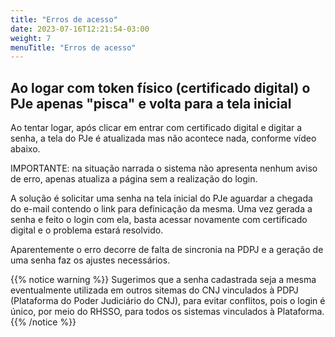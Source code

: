 ```yaml
---
title: "Erros de acesso"
date: 2023-07-16T12:21:54-03:00
weight: 7
menuTitle: "Erros de acesso"
---
```

## Ao logar com token físico (certificado digital) o PJe apenas "pisca" e volta para a tela inicial

Ao tentar logar, após clicar em entrar com certificado digital e digitar a senha, a tela do PJe é atualizada mas não acontece nada, conforme vídeo abaixo. 

IMPORTANTE: na situação narrada o sistema não apresenta nenhum aviso de erro, apenas atualiza a página sem a realização do login.

A solução é solicitar uma senha na tela inicial do PJe aguardar a chegada do e-mail contendo o link para definicação da mesma. Uma vez gerada a senha e feito o login com ela, basta acessar novamente com certificado digital e o problema estará resolvido.

Aparentemente o erro decorre de falta de sincronia na PDPJ e a geração de uma senha faz os ajustes necessários.

{{% notice warning %}}
Sugerimos que a senha cadastrada seja a mesma eventualmente utilizada em outros sitemas do CNJ vinculados à PDPJ (Plataforma do Poder Judiciário do CNJ), para evitar conflitos, pois o login é único, por meio do RHSSO, para todos os sistemas vinculados à Plataforma.
{{% /notice %}}
